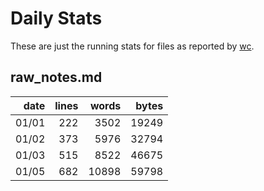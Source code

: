 # Daily Stats

These are just the running stats for files as reported by [wc](https://linux.die.net/man/1/wc).

## raw_notes.md

| date  | lines | words | bytes  |
| -----:| -----:| -----:| ------:|
| 01/01 |   222 |  3502 |  19249 |
| 01/02 |   373 |  5976 |  32794 |
| 01/03 |   515 |  8522 |  46675 |
| 01/05 |   682 | 10898 |  59798 |
